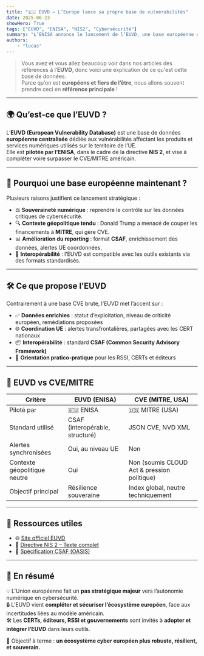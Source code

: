 ```yaml
---
title: "🇪🇺 EUVD – L’Europe lance sa propre base de vulnérabilités"
date: 2025-06-23
showHero: True
tags: ["EUVD", "ENISA", "NIS2", "Cybersécurité"]
summary: "L’ENISA annonce le lancement de l’EUVD, une base européenne de vulnérabilités pour renforcer la souveraineté numérique face à CVE/MITRE et au contexte géopolitique."
authors:
    - "lucas"
---
```


> Vous avez et vous allez beaucoup voir dans nos articles des références à l’**EUVD**, donc voici une explication de ce qu'est cette base de données.  
> Parce qu’on est **européens et fiers de l’être**, nous allons souvent prendre ceci en **référence principale** !

---

## 🌍 Qu’est-ce que l’EUVD ?

L’**EUVD (European Vulnerability Database)** est une base de données **européenne centralisée** dédiée aux vulnérabilités affectant les produits et services numériques utilisés sur le territoire de l’UE.  
Elle est **pilotée par l’ENISA**, dans le cadre de la directive **NIS 2**, et vise à compléter voire surpasser le CVE/MITRE américain.

---

## 🚀 Pourquoi une base européenne maintenant ?

Plusieurs raisons justifient ce lancement stratégique :

- ⚖️ **Souveraineté numérique** : reprendre le contrôle sur les données critiques de cybersécurité.
- 🔍 **Contexte géopolitique tendu** : Donald Trump a menacé de couper les financements à **MITRE**, qui gère CVE.
- 📊 **Amélioration du reporting** : format **CSAF**, enrichissement des données, alertes UE coordonnées.
- 🔄 **Interopérabilité** : l’EUVD est compatible avec les outils existants via des formats standardisés.

---

## 🛠️ Ce que propose l’EUVD

Contrairement à une base CVE brute, l’EUVD met l’accent sur :

- ✅ **Données enrichies** : statut d’exploitation, niveau de criticité européen, remédiations proposées
- 🌐 **Coordination UE** : alertes transfrontalières, partagées avec les CERT nationaux
- 📦 **Interopérabilité** : standard **CSAF (Common Security Advisory Framework)**
- 🧠 **Orientation pratico-pratique** pour les RSSI, CERTs et éditeurs

---

## 🔐 EUVD vs CVE/MITRE

| Critère                      | EUVD (ENISA)                       | CVE (MITRE, USA)                  |
|-----------------------------|------------------------------------|----------------------------------|
| Piloté par                  | 🇪🇺 ENISA                          | 🇺🇸 MITRE (USA)                   |
| Standard utilisé            | CSAF (interopérable, structuré)    | JSON CVE, NVD XML                |
| Alertes synchronisées       | Oui, au niveau UE                  | Non                              |
| Contexte géopolitique neutre| Oui                                | Non (soumis CLOUD Act & pression politique) |
| Objectif principal          | Résilience souveraine              | Index global, neutre techniquement |

---

## 🔗 Ressources utiles

- 🌐 [Site officiel EUVD](https://euvd.enisa.europa.eu/)
- 📜 [Directive NIS 2 – Texte complet](https://eur-lex.europa.eu/legal-content/FR/TXT/?uri=CELEX:32022L2555)
- 🧮 [Spécification CSAF (OASIS)](https://docs.oasis-open.org/csaf/csaf/v2.0/csaf-v2.0.html)

---

## 🧠 En résumé

💡 L’Union européenne fait un **pas stratégique majeur** vers l’autonomie numérique en cybersécurité.  
🔒 L’EUVD vient **compléter et sécuriser l’écosystème européen**, face aux incertitudes liées au modèle américain.  
🛠️ Les **CERTs, éditeurs, RSSI et gouvernements** sont invités à **adopter et intégrer l’EUVD** dans leurs outils.

🎯 Objectif à terme : **un écosystème cyber européen plus robuste, résilient, et souverain.**
